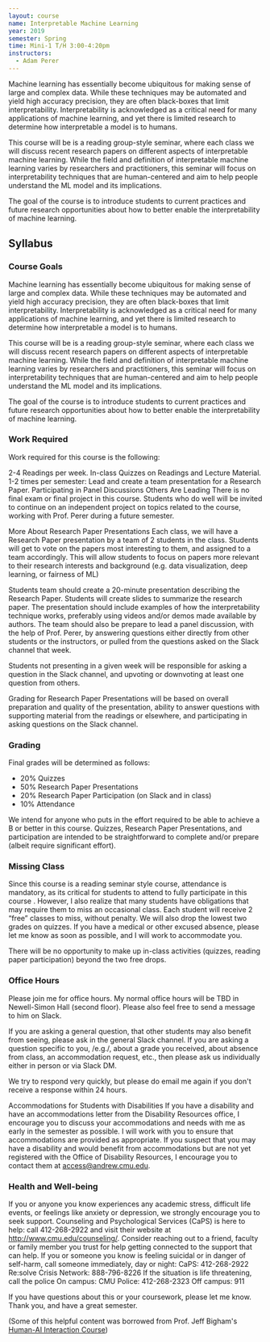 ```yaml
---
layout: course
name: Interpretable Machine Learning
year: 2019
semester: Spring
time: Mini-1 T/H 3:00-4:20pm
instructors:
  - Adam Perer
---
```


Machine learning has essentially become ubiquitous for making sense of large and complex data. While these techniques may be automated and yield high accuracy precision, they are often black-boxes that limit interpretability. Interpretability is acknowledged as a critical need for many applications of machine learning, and yet there is limited research to determine how interpretable a model is to humans.

This course will be is a reading group-style seminar, where each class we will discuss recent research papers on different aspects of interpretable machine learning. While the field and definition of interpretable machine learning varies by researchers and practitioners, this seminar will focus on interpretability techniques that are human-centered and aim to help people understand the ML model and its implications.

The goal of the course is to introduce students to current practices and future research opportunities about how to better enable the interpretability of machine learning.

## Syllabus

### Course Goals

Machine learning has essentially become ubiquitous for making sense of large and complex data. While these techniques may be automated and yield high accuracy precision, they are often black-boxes that limit interpretability. Interpretability is acknowledged as a critical need for many applications of machine learning, and yet there is limited research to determine how interpretable a model is to humans.

This course will be is a reading group-style seminar, where each class we will discuss recent research papers on different aspects of interpretable machine learning. While the field and definition of interpretable machine learning varies by researchers and practitioners, this seminar will focus on interpretability techniques that are human-centered and aim to help people understand the ML model and its implications.

The goal of the course is to introduce students to current practices and future research opportunities about how to better enable the interpretability of machine learning.

### Work Required

Work required for this course is the following:

2-4 Readings per week.
In-class Quizzes on Readings and Lecture Material.
1-2 times per semester: Lead and create a team presentation for a Research Paper.
Participating in Panel Discussions Others Are Leading
There is no final exam or final project in this course. Students who do well will be invited to continue on an independent project on topics related to the course, working with Prof. Perer during a future semester.

More About Research Paper Presentations
Each class, we will have a Research Paper presentation by a team of 2 students in the class. Students will get to vote on the papers most interesting to them, and assigned to a team accordingly. This will allow students to focus on papers more relevant to their research interests and background (e.g. data visualization, deep learning, or fairness of ML)

Students team should create a 20-minute presentation describing the Research Paper. Students will create slides to summarize the research paper. The presentation should include examples of how the interpretability technique works, preferably using videos and/or demos made available by authors. The team should also be prepare to lead a panel discussion, with the help of Prof. Perer, by answering questions either directly from other students or the instructors, or pulled from the questions asked on the Slack channel that week.

Students not presenting in a given week will be responsible for asking a question in the Slack channel, and upvoting or downvoting at least one question from others.

Grading for Research Paper Presentations will be based on overall preparation and quality of the presentation, ability to answer questions with supporting material from the readings or elsewhere, and participating in asking questions on the Slack channel.

### Grading

Final grades will be determined as follows:

- 20% Quizzes
- 50% Research Paper Presentations
- 20% Research Paper Participation (on Slack and in class)
- 10% Attendance

We intend for anyone who puts in the effort required to be able to achieve a B or better in this course. Quizzes, Research Paper Presentations, and participation are intended to be straightforward to complete and/or prepare (albeit require significant effort).

### Missing Class

Since this course is a reading seminar style course, attendance is mandatory, as its critical for students to attend to fully participate in this course . However, I also realize that many students have obligations that may require them to miss an occasional class. Each student will receive 2 “free” classes to miss, without penalty. We will also drop the lowest two grades on quizzes. If you have a medical or other excused absence, please let me know as soon as possible, and I will work to accommodate you.

There will be no opportunity to make up in-class activities (quizzes, reading paper participation) beyond the two free drops.

### Office Hours

Please join me for office hours. My normal office hours will be TBD in Newell-Simon Hall (second floor). Please also feel free to send a message to him on Slack.

If you are asking a general question, that other students may also benefit from seeing, please ask in the general Slack channel. If you are asking a question specific to you, /e.g./, about a grade you received, about absence from class, an accommodation request, etc., then please ask us individually either in person or via Slack DM.

We try to respond very quickly, but please do email me again if you don't receive a response within 24 hours.

Accommodations for Students with Disabilities
If you have a disability and have an accommodations letter from the Disability Resources office, I encourage you to discuss your accommodations and needs with me as early in the semester as possible. I will work with you to ensure that accommodations are provided as appropriate. If you suspect that you may have a disability and would benefit from accommodations but are not yet registered with the Office of Disability Resources, I encourage you to contact them at access@andrew.cmu.edu.

### Health and Well-being

If you or anyone you know experiences any academic stress, difficult life events, or feelings like anxiety or depression, we strongly encourage you to seek support. Counseling and Psychological Services (CaPS) is here to help: call 412-268-2922 and visit their website at http://www.cmu.edu/counseling/. Consider reaching out to a friend, faculty or family member you trust for help getting connected to the support that can help. If you or someone you know is feeling suicidal or in danger of self-harm, call someone immediately, day or night: CaPS: 412-268-2922 Re:solve Crisis Network: 888-796-8226 If the situation is life threatening, call the police On campus: CMU Police: 412-268-2323 Off campus: 911

If you have questions about this or your coursework, please let me know. Thank you, and have a great semester.

(Some of this helpful content was borrowed from Prof. Jeff Bigham's [Human-AI Interaction Course](http://www.humanaiclass.org/))

